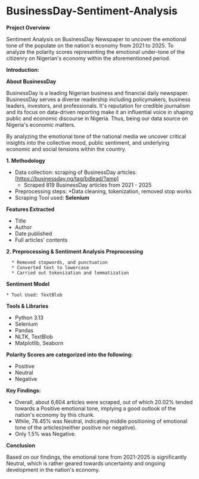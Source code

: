 # BusinessDay-Sentiment-Analysis

**Project Overview**

Sentiment Analysis on BusinessDay Newspaper to uncover the emotional tone of the populate on the nation's economy from 2021 to 2025. To analyze the polarity scores representing the emotional under-tone of the citizenry on Nigerian's economy within the aforementioned period.

**Introduction:**

**About BusinessDay**

BusinessDay is a leading Nigerian business and financial daily newspaper. BusinessDay serves a diverse readership including policymakers, business leaders, investors, and professionals. It's reputation for credible journalism and its focus on data-driven reporting make it an influential voice in shaping public and economic discourse in Nigeria. Thus, being our data source on Nigeria's economic matters.

By analyzing the emotional tone of the national media we uncover critical insights into the collective mood, public sentiment, and underlying economic and social tensions within the country.

**1. Methodology**
* Data collection: scraping of BusinessDay articles:[https://businessday.ng/tag/bdlead/?amp]
  * Scraped 819 BusinessDay articles from 2021 - 2025
* Preprocessing steps:
  *Data cleaning, tokenization, removed stop works
* Scraping Tool used: **Selenium**
  
**Features Extracted**
   * Title
   * Author
   * Date published
   * Full articles' contents

 **2. Preprocessing & Sentiment Analysis**
    **Preprocessing**
    
      * Removed stopwords, and punctuation
      * Converted text to lowercase
      * Carried out tokenization and lemmatization
      
 **Sentiment Model**
 
    * Tool Used: TextBlob
      
 **Tools & Libraries**
   * Python 3.13
   * Selenium
   * Pandas
   * NLTK, TextBlob
   * Matplotlib, Seaborn
     
  **Polarity Scores are categorized into the following:**
 
   * Positive
   * Neutral
   * Negative

**Key Findings:**
 * Overall, about 6,604 articles were scraped, out of which 20.02% tended towards a Positive emotional tone, implying a good outlook of the nation's economy by this chunk.
 * While, 78.45% was Neutral, indicating middle positioning of emotional tone of the articles(neither positive nor negative).
 * Only 1.5% was Negative.

**Conclusion**

  Based on our findings, the emotional tone from 2021-2025 is significantly Neutral, which is rather geared towards uncertainty and ongoing development in the nation's economy.
  
